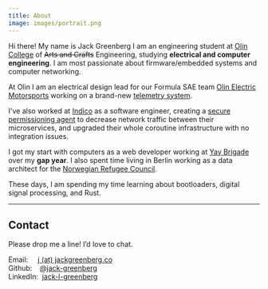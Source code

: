```yaml
---
title: About
image: images/portrait.png
---
```


Hi there! My name is Jack Greenberg
I am an engineering student at [Olin College](http://olin.edu) of ~~Arts and Crafts~~ Engineering, studying __electrical and computer engineering__.
I am most passionate about firmware/embedded systems and computer networking.

At Olin I am an electrical design lead for our Formula SAE team [Olin Electric Motorsports](https://www.olinelectricmotorsports.com) working on a brand-new [telemetry system](/projects/telemetry).

I've also worked at [Indico](https://indico.io) as a software engineer, creating a [secure permissioning agent](/projects/permission-cache) to decrease network traffic between their microservices, and upgraded their whole coroutine infrastructure with no integration issues.

I got my start with computers as a web developer working at [Yay Brigade](https://yaybrigade.com) over my __gap year__.
I also spent time living in Berlin working as a data architect for the [Norwegian Refugee Council](https://www.nrc.no/).

These days, I am spending my time learning about bootloaders, digital signal processing, and Rust.

---

## Contact

Please drop me a line! I’d love to chat.

Email: &nbsp;&nbsp;&nbsp; [j (at) jackgreenberg.co](mailto:j@jackgreenberg.co)\
Github: &nbsp;&nbsp; [@jack-greenberg](https://github.com/jack-greenberg)\
LinkedIn: &nbsp;[jack-l-greenberg](https://linkedin.com/in/jack-l-greenberg)
